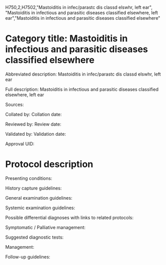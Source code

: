 H750,2,H7502,"Mastoiditis in infec/parastc dis classd elswhr, left ear", "Mastoiditis in infectious and parasitic diseases classified elsewhere, left ear","Mastoiditis in infectious and parasitic diseases classified elsewhere"
# Category title: Mastoiditis in infectious and parasitic diseases classified elsewhere

Abbreviated description: Mastoiditis in infec/parastc dis classd elswhr, left ear

Full description: Mastoiditis in infectious and parasitic diseases classified elsewhere, left ear

Sources:

Collated by:
Collation date:

Reviewed by:
Review date:

Validated by:
Validation date:

Approval UID:

# Protocol description

Presenting conditions:

History capture guidelines:

General examination guidelines:

Systemic examination guidelines:

Possible differential diagnoses with links to related protocols:

Symptomatic / Palliative management:

Suggested diagnostic tests:

Management:

Follow-up guidelines:
